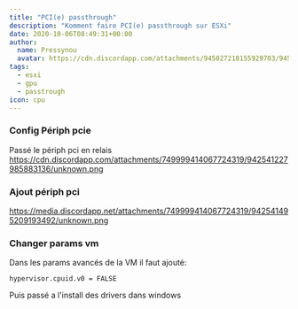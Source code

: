 ```yaml
---
title: "PCI(e) passthrough"
description: "Komment faire PCI(e) passthrough sur ESXi"
date: 2020-10-06T08:49:31+00:00
author:
  name: Pressynou
  avatar: https://cdn.discordapp.com/attachments/945027218155929703/945713566214914138/profilephoto.jpg
tags:
  - esxi
  - gpu
  - passtrough
icon: cpu
---
```



### Config Périph pcie

Passé le périph pci en relais  https://cdn.discordapp.com/attachments/749999414067724319/942541227985883136/unknown.png

### Ajout périph pci

https://media.discordapp.net/attachments/749999414067724319/942541495209193492/unknown.png


### Changer params vm 

Dans les params avancés de la VM il faut ajouté:

`hypervisor.cpuid.v0 = FALSE`

Puis passé a l'install des drivers dans windows